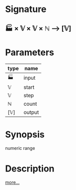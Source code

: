 # Signature
## 🏭 × 𝕍 × 𝕍 × ℕ ⟶ [𝕍]

# Parameters

| type | name |
|------|------|
|🏭|input|
|𝕍|start|
|𝕍|step|
|ℕ|count|
|[𝕍]|output|

# Synopsis
numeric range

# Description

[more...](https://en.wikipedia.org/wiki/Array_data_structure)